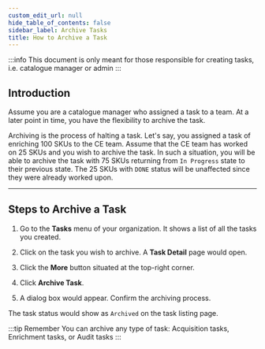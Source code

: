 ```yaml
---
custom_edit_url: null
hide_table_of_contents: false
sidebar_label: Archive Tasks
title: How to Archive a Task
---
```


:::info
This document is only meant for those responsible for creating tasks, i.e. catalogue manager or admin
:::

## Introduction

Assume you are a catalogue manager who assigned a task to a team. At a later point in time, you have the flexibility to archive the task.

Archiving is the process of halting a task. Let's say, you assigned a task of enriching 100 SKUs to the CE team. Assume that the CE team has worked on 25 SKUs and you wish to archive the task. In such a situation, you will be able to archive the task with 75 SKUs returning from `In Progress` state to their previous state. The 25 SKUs with `DONE` status will be unaffected since they were already worked upon.

---

## Steps to Archive a Task

1. Go to the **Tasks** menu of your organization. It shows a list of all the tasks you created.

2. Click on the task you wish to archive. A **Task Detail** page would open.

3. Click the **More** button situated at the top-right corner.

4. Click **Archive Task**.

5. A dialog box would appear. Confirm the archiving process.

The task status would show as `Archived` on the task listing page.

:::tip Remember
You can archive any type of task: Acquisition tasks, Enrichment tasks, or Audit tasks
:::
